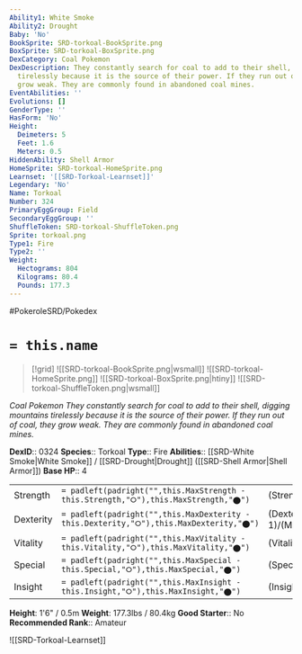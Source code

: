 ```yaml
---
Ability1: White Smoke
Ability2: Drought
Baby: 'No'
BookSprite: SRD-torkoal-BookSprite.png
BoxSprite: SRD-torkoal-BoxSprite.png
DexCategory: Coal Pokemon
DexDescription: They constantly search for coal to add to their shell, digging mountains
  tirelessly because it is the source of their power. If they run out of coal, they
  grow weak. They are commonly found in abandoned coal mines.
EventAbilities: ''
Evolutions: []
GenderType: ''
HasForm: 'No'
Height:
  Deimeters: 5
  Feet: 1.6
  Meters: 0.5
HiddenAbility: Shell Armor
HomeSprite: SRD-torkoal-HomeSprite.png
Learnset: '[[SRD-Torkoal-Learnset]]'
Legendary: 'No'
Name: Torkoal
Number: 324
PrimaryEggGroup: Field
SecondaryEggGroup: ''
ShuffleToken: SRD-torkoal-ShuffleToken.png
Sprite: torkoal.png
Type1: Fire
Type2: ''
Weight:
  Hectograms: 804
  Kilograms: 80.4
  Pounds: 177.3
---
```


#PokeroleSRD/Pokedex

# `= this.name`

> [!grid]
> ![[SRD-torkoal-BookSprite.png|wsmall]]
> ![[SRD-torkoal-HomeSprite.png]]
> ![[SRD-torkoal-BoxSprite.png|htiny]]
> ![[SRD-torkoal-ShuffleToken.png|wsmall]]


*Coal Pokemon*
*They constantly search for coal to add to their shell, digging mountains tirelessly because it is the source of their power. If they run out of coal, they grow weak. They are commonly found in abandoned coal mines.*

**DexID**:: 0324
**Species**:: Torkoal
**Type**:: Fire
**Abilities**:: [[SRD-White Smoke|White Smoke]] / [[SRD-Drought|Drought]] ([[SRD-Shell Armor|Shell Armor]])
**Base HP**:: 4

|           |                                                                                        |                                          |
| --------- | -------------------------------------------------------------------------------------- | ---------------------------------------- |
| Strength  | `= padleft(padright("",this.MaxStrength - this.Strength,"⭘"),this.MaxStrength,"⬤")`    | (Strength::2)/(MaxStrength::5)   |
| Dexterity | `= padleft(padright("",this.MaxDexterity - this.Dexterity,"⭘"),this.MaxDexterity,"⬤")` | (Dexterity:: 1)/(MaxDexterity::3) |
| Vitality  | `= padleft(padright("",this.MaxVitality - this.Vitality,"⭘"),this.MaxVitality,"⬤")`    | (Vitality::3)/(MaxVitality::7)   |
| Special   | `= padleft(padright("",this.MaxSpecial - this.Special,"⭘"),this.MaxSpecial,"⬤")`       | (Special::2)/(MaxSpecial::5)     |
| Insight   | `= padleft(padright("",this.MaxInsight - this.Insight,"⭘"),this.MaxInsight,"⬤")`       | (Insight::2)/(MaxInsight::5)     |

**Height**: 1'6" / 0.5m
**Weight**: 177.3lbs / 80.4kg
**Good Starter**:: No
**Recommended Rank**:: Amateur

![[SRD-Torkoal-Learnset]]